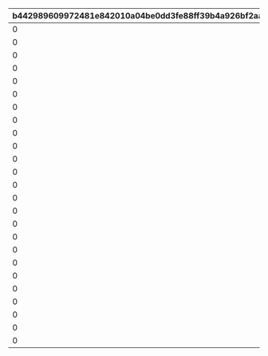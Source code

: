 |b442989609972481e842010a04be0dd3fe88ff39b4a926bf2aa3a0e8c0807f16|c0e409f83f99add91f9f48b73b635f3940d6153db2e927c0187822f10b25f39c|e487c55ff1a1816189cfb110fb1daff7098d52614120b0cc433c86208125f0c7|f544724bf142d17647b6b8c8dfab280832f6e77398cac7e65d30afd14258cdd4|37d56a650850324eb6093432228909a36ba6e2e688f0f0cb14ead75363690b98|125385f72390b2c2adc69df9118e1d85f7a0ef47e2703fca469f3206620e74ce|2e1ba14b26ffbd357e58f4523e02ce4cf10dcd803d65a9da51d490d6c558273c|766753a6af53658cc9b0aa4c3c7ea4a5df788dfcb4ced14bc981094b5ee61ea8|da8c4d46e9a585d4c1f90b08274c6aa93abac62adee7e7b39ee4b0b8dafbc60b|a681ef9aa21eb3a859f003c8dc314d4ec13dc6eb7180194bd00864da2787ce45|b637134a3699245391db5665c9059bbf88e7f404d645623bb85994368010b7f5|a2e2a8a516092267225c6ac4aed8b852dae9602e18a00317c952eebb1d22ebcc|8017627f7f70e523573acbee458897e878611bf68c3316e7a653ca5a5b6b290b|13e76427ad249f6c2dbacdd25cd5a61336af4614863d28b928a47d2edae68120|281c85feea1a6528d0b9bc7d1f3dc1ee3879ce458abab2ed63e6da80ab4eca4e|41ca5c71899f24fbd72f23f76893a9bcf2d49da6c6256c3e333799d2fad94492|
| --- | --- | --- | --- | --- | --- | --- | --- | --- | --- | --- | --- | --- | --- | --- | --- |
|0|0|0|91002|0|8|0|0|0|1|0|4|30|110001|0|140000|
|0|0|0|91002|0|8|0|0|0|1|0|4|30|110002|0|140000|
|0|0|0|91002|0|8|0|0|0|1|0|4|30|110003|0|140000|
|0|0|0|91002|0|8|0|0|0|1|0|4|30|110004|0|140000|
|0|0|0|91002|0|8|0|0|0|1|0|4|30|110005|0|140000|
|0|0|0|91002|0|8|0|0|0|1|0|4|30|120001|0|140000|
|0|0|0|91002|0|8|0|0|0|1|0|4|30|120002|0|140000|
|0|0|0|91002|0|8|0|0|0|1|0|4|30|120003|0|140000|
|0|0|0|91002|0|8|0|0|0|1|0|4|30|120004|0|140000|
|0|0|0|91002|0|8|0|0|0|1|0|4|30|120005|0|140000|
|0|0|0|91002|0|8|0|0|0|1|0|4|30|130001|0|140000|
|0|0|0|91002|0|8|0|0|0|1|0|4|30|130002|0|140000|
|0|0|0|91002|0|8|0|0|0|1|0|4|30|130003|0|140000|
|0|0|0|91002|0|8|0|0|0|1|0|4|30|130004|0|140000|
|0|0|0|91002|0|8|0|0|0|1|0|4|30|130005|0|140000|
|0|0|0|91002|0|8|0|0|0|1|0|4|30|140001|0|140000|
|0|0|0|91002|0|8|0|0|0|1|0|4|30|140002|0|140000|
|0|0|0|91002|0|8|0|0|0|1|0|4|30|140003|0|140000|
|0|0|0|91002|0|8|0|0|0|1|0|4|30|140004|0|140000|
|0|0|0|91002|0|8|0|0|0|1|0|4|30|140005|0|140000|
|0|0|0|91002|0|8|0|0|0|1|0|4|30|150001|0|140000|
|0|0|0|91002|0|8|0|0|0|1|0|4|30|150002|0|140000|
|0|0|0|91002|0|8|0|0|0|1|0|4|30|150003|0|140000|
|0|0|0|91002|0|8|0|0|0|1|0|4|30|150004|0|140000|
|0|0|0|91002|0|8|0|0|0|1|0|4|30|150005|0|140000|